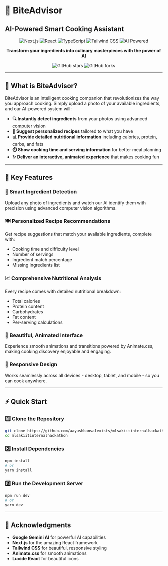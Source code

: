 # 🍳 BiteAdvisor
## AI-Powered Smart Cooking Assistant

<div align="center">
  <img src="https://img.shields.io/badge/Next.js-000000?style=for-the-badge&logo=next.js&logoColor=white" alt="Next.js">
  <img src="https://img.shields.io/badge/React-20232A?style=for-the-badge&logo=react&logoColor=61DAFB" alt="React">
  <img src="https://img.shields.io/badge/TypeScript-007ACC?style=for-the-badge&logo=typescript&logoColor=white" alt="TypeScript">
  <img src="https://img.shields.io/badge/Tailwind_CSS-38B2AC?style=for-the-badge&logo=tailwind-css&logoColor=white" alt="Tailwind CSS">
  <img src="https://img.shields.io/badge/AI-Powered-FF6B6B?style=for-the-badge" alt="AI Powered">
</div>

<p align="center">
  <strong>Transform your ingredients into culinary masterpieces with the power of AI</strong>
</p>

<div align="center">
  <img src="https://img.shields.io/github/stars/aayushbansalexists/mlsakiitinternalhackathon?style=social" alt="GitHub stars">
  <img src="https://img.shields.io/github/forks/aayushbansalexists/mlsakiitinternalhackathon?style=social" alt="GitHub forks">
</div>

---

## 🌟 What is BiteAdvisor?

BiteAdvisor is an intelligent cooking companion that revolutionizes the way you approach cooking. Simply upload a photo of your available ingredients, and our AI-powered system will:

- **🔍 Instantly detect ingredients** from your photos using advanced computer vision
- **📖 Suggest personalized recipes** tailored to what you have
- **📊 Provide detailed nutritional information** including calories, protein, carbs, and fats
- **⏱️ Show cooking time and serving information** for better meal planning
- **✨ Deliver an interactive, animated experience** that makes cooking fun

---

## 🚀 Key Features

### 🎯 **Smart Ingredient Detection**
Upload any photo of ingredients and watch our AI identify them with precision using advanced computer vision algorithms.

### 🍽️ **Personalized Recipe Recommendations**
Get recipe suggestions that match your available ingredients, complete with:
- Cooking time and difficulty level
- Number of servings
- Ingredient match percentage
- Missing ingredients list

### 📈 **Comprehensive Nutritional Analysis**
Every recipe comes with detailed nutritional breakdown:
- Total calories
- Protein content
- Carbohydrates
- Fat content
- Per-serving calculations

### 🎨 **Beautiful, Animated Interface**
Experience smooth animations and transitions powered by Animate.css, making cooking discovery enjoyable and engaging.

### 📱 **Responsive Design**
Works seamlessly across all devices - desktop, tablet, and mobile - so you can cook anywhere.

---

## ⚡ Quick Start

### 1️⃣ **Clone the Repository**
```bash
git clone https://github.com/aayushbansalexists/mlsakiitinternalhackathon.git
cd mlsakiitinternalhackathon
```

### 2️⃣ **Install Dependencies**
```bash
npm install
# or
yarn install
```

### 3️⃣ **Run the Development Server**
```bash
npm run dev
# or
yarn dev
```

---

## 🙏 Acknowledgments

- **Google Gemini AI** for powerful AI capabilities
- **Next.js** for the amazing React framework
- **Tailwind CSS** for beautiful, responsive styling
- **Animate.css** for smooth animations
- **Lucide React** for beautiful icons